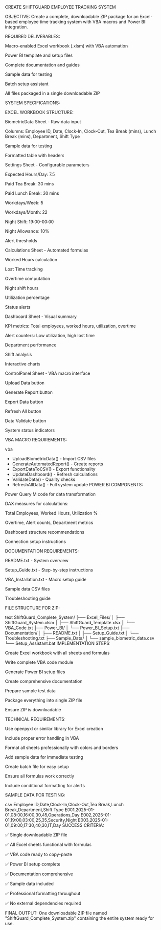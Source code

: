 CREATE SHIFTGUARD EMPLOYEE TRACKING SYSTEM

OBJECTIVE: Create a complete, downloadable ZIP package for an Excel-based employee time tracking system with VBA macros and Power BI integration.

REQUIRED DELIVERABLES:

Macro-enabled Excel workbook (.xlsm) with VBA automation

Power BI template and setup files

Complete documentation and guides

Sample data for testing

Batch setup assistant

All files packaged in a single downloadable ZIP

SYSTEM SPECIFICATIONS:

EXCEL WORKBOOK STRUCTURE:

BiometricData Sheet - Raw data input

Columns: Employee ID, Date, Clock-In, Clock-Out, Tea Break (mins), Lunch Break (mins), Department, Shift Type

Sample data for testing

Formatted table with headers

Settings Sheet - Configurable parameters

Expected Hours/Day: 7.5

Paid Tea Break: 30 mins

Paid Lunch Break: 30 mins

Workdays/Week: 5

Workdays/Month: 22

Night Shift: 19:00-00:00

Night Allowance: 10%

Alert thresholds

Calculations Sheet - Automated formulas

Worked Hours calculation

Lost Time tracking

Overtime computation

Night shift hours

Utilization percentage

Status alerts

Dashboard Sheet - Visual summary

KPI metrics: Total employees, worked hours, utilization, overtime

Alert counters: Low utilization, high lost time

Department performance

Shift analysis

Interactive charts

ControlPanel Sheet - VBA macro interface

Upload Data button

Generate Report button

Export Data button

Refresh All button

Data Validate button

System status indicators

VBA MACRO REQUIREMENTS:

vba
- UploadBiometricData() - Import CSV files
- GenerateAutomatedReport() - Create reports
- ExportDataToCSV() - Export functionality
- UpdateDashboard() - Refresh calculations
- ValidateData() - Quality checks
- RefreshAllData() - Full system update
POWER BI COMPONENTS:

Power Query M code for data transformation

DAX measures for calculations:

Total Employees, Worked Hours, Utilization %

Overtime, Alert counts, Department metrics

Dashboard structure recommendations

Connection setup instructions

DOCUMENTATION REQUIREMENTS:

README.txt - System overview

Setup_Guide.txt - Step-by-step instructions

VBA_Installation.txt - Macro setup guide

Sample data CSV files

Troubleshooting guide

FILE STRUCTURE FOR ZIP:

text
ShiftGuard_Complete_System/
├── Excel_Files/
│   ├── ShiftGuard_System.xlsm
│   ├── ShiftGuard_Template.xlsx
│   └── VBA_Code.txt
├── Power_BI/
│   └── Power_BI_Setup.txt
├── Documentation/
│   ├── README.txt
│   ├── Setup_Guide.txt
│   └── Troubleshooting.txt
├── Sample_Data/
│   └── sample_biometric_data.csv
└── Setup_Assistant.bat
IMPLEMENTATION STEPS:

Create Excel workbook with all sheets and formulas

Write complete VBA code module

Generate Power BI setup files

Create comprehensive documentation

Prepare sample test data

Package everything into single ZIP file

Ensure ZIP is downloadable

TECHNICAL REQUIREMENTS:

Use openpyxl or similar library for Excel creation

Include proper error handling in VBA

Format all sheets professionally with colors and borders

Add sample data for immediate testing

Create batch file for easy setup

Ensure all formulas work correctly

Include conditional formatting for alerts

SAMPLE DATA FOR TESTING:

csv
Employee ID,Date,Clock-In,Clock-Out,Tea Break,Lunch Break,Department,Shift Type
E001,2025-01-01,08:00,16:00,30,45,Operations,Day
E002,2025-01-01,19:00,03:00,25,35,Security,Night
E003,2025-01-01,09:00,17:30,40,30,IT,Day
SUCCESS CRITERIA:

✅ Single downloadable ZIP file

✅ All Excel sheets functional with formulas

✅ VBA code ready to copy-paste

✅ Power BI setup complete

✅ Documentation comprehensive

✅ Sample data included

✅ Professional formatting throughout

✅ No external dependencies required

FINAL OUTPUT: One downloadable ZIP file named "ShiftGuard_Complete_System.zip" containing the entire system ready for use.

